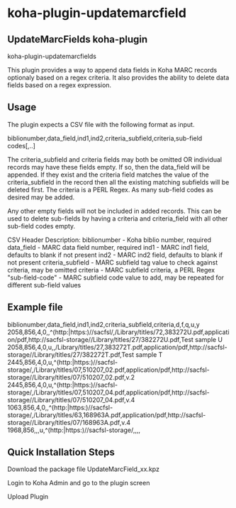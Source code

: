 # koha-plugin-updatemarcfield

## UpdateMarcFields koha-plugin

koha-plugin-updatemarcfields

This plugin provides a way to append data fields in Koha MARC records optionaly based on a regex criteria. It also provides the ability to delete data fields based on a regex expression.

## Usage
The plugin expects a CSV file with the following format as input.

biblionumber,data_field,ind1,ind2,criteria_subfield,criteria,sub-field codes[,..]

The criteria_subfield and criteria fields may both be omitted OR individual
records may have these fields empty. If so, then the data_field will be
appended. If they exist and the criteria field matches the value of the
criteria_subfield in the record then all the existing matching subfields will
be deleted first. The criteria is a PERL Regex. As many sub-field codes as desired may be added.

Any other empty fields will not be included in added records. This can be used
to delete sub-fields by having a criteria and criteria_field with all other
sub-field codes empty.

CSV Header Description:
biblionumber - Koha biblio number, required
data_field - MARC data field number, required
ind1 - MARC ind1 field, defaults to blank if not present
ind2 - MARC ind2 field, defaults to blank if not present
criteria_subfield - MARC subfield tag value to check against criteria, may be omitted
criteria - MARC subfield criteria, a PERL Regex
"sub-field-code" - MARC subfield code value to add, may be repeated for different sub-field values

## Example file

biblionumber,data_field,ind1,ind2,criteria_subfield,criteria,d,f,q,u,y
2058,856,4,0,,^(http\:|https\:)\/\/sacfsl\/,/Library/titles/72,383272U.pdf,application/pdf,http://sacfsl-storage//Library/titles/27/382272U.pdf,Test sample U
2058,856,4,0,u,,/Library/titles/27,383272T.pdf,application/pdf,http://sacfsl-storage//Library/titles/27/382272T.pdf,Test sample T
2445,856,4,0,u,^(http\:|https\:)\/\/sacfsl-storage\/,/Library/titles/07,510207_02.pdf,application/pdf,http://sacfsl-storage//Library/titles/07/510207_02.pdf,v.2
2445,856,4,0,u,^(http\:|https\:)\/\/sacfsl-storage\/,/Library/titles/07,510207_04.pdf,application/pdf,http://sacfsl-storage//Library/titles/07/510207_04.pdf,v.4
1063,856,4,0,,^(http\:|https\:)\/\/sacfsl-storage\/,/Library/titles/63,168963A.pdf,application/pdf,http://sacfsl-storage//Library/titles/07/168963A.pdf,v.4
1968,856,,,u,^(http\:|https\:)\/\/sacfsl-storage\/,,,,

## Quick Installation Steps

Download the package file UpdateMarcField_xx.kpz

Login to Koha Admin and go to the plugin screen

Upload Plugin
